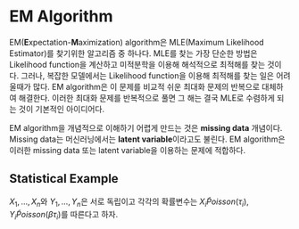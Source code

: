 # EM Algorithm

EM(**E**xpectation-**M**aximization) algorithm은 MLE(Maximum Likelihood Estimator)를 찾기위한 알고리즘 중 하나다.
MLE를 찾는 가장 단순한 방법은 Likelihood function을 계산하고 미적분학을 이용해 해석적으로 최적해를 찾는 것이다.
그러나, 복잡한 모델에서는 Likelihood function을 이용해 최적해를 찾는 일은 어려울때가 많다.
EM algorithm은 이 문제를 비교적 쉬운 최대화 문제의 반복으로 대체하여 해결한다.
이러한 최대화 문제를 반복적으로 풀면 그 해는 결국 MLE로 수렴하게 되는 것이 기본적인 아이디어다.

EM algorithm을 개념적으로 이해하기 어렵게 만드는 것은 **missing data** 개념이다. 
Missing data는 머신러닝에서는 **latent variable**이라고도 불린다.
EM algorithm은 이러한 missing data 또는 latent variable을 이용하는 문제에 적합하다.


## Statistical Example

$X_1, \ldots, X_n$와 $Y_1, \ldots, Y_n$은 서로 독립이고 각각의 확률변수는 $X_i \tilde Poisson(\tau_i)$, $Y_i \tilde Poisson(\beta \tau_i)$를 따른다고 하자.
